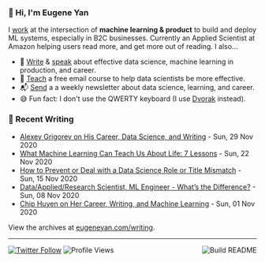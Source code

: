 ### 👋 Hi, I'm Eugene Yan

I [work](https://eugeneyan.com/about/) at the intersection of **machine learning & product** to build and deploy ML systems, especially in B2C businesses. Currently an Applied Scientist at Amazon helping users read more, and get more out of reading. I also...

- 📝 [Write](https://eugeneyan.com/writing/) & [speak](https://eugeneyan.com/speaking/) about effective data science, machine learning in production, and career.
- 🧠 [Teach](https://eugeneyan.com/resources/) a free email course to help data scientists be more effective.
- 📬 [Send](https://eugeneyan.com/subscribe/) a a weekly newsletter about data science, learning, and career.
- 😅 Fun fact: I don't use the QWERTY keyboard (I use [Dvorak](https://en.wikipedia.org/wiki/Dvorak_keyboard_layout) instead).

### 📝 Recent Writing

<!-- writing starts -->
* [Alexey Grigorev on His Career, Data Science, and Writing](https://eugeneyan.com//writing/informal-mentors-alexey-grigorev/) - Sun, 29 Nov 2020
* [What Machine Learning Can Teach Us About Life: 7 Lessons](https://eugeneyan.com//writing/life-lessons-from-machine-learning/) - Sun, 22 Nov 2020
* [How to Prevent or Deal with a Data Science Role or Title Mismatch](https://eugeneyan.com//writing/role-title-mismatch/) - Sun, 15 Nov 2020
* [Data/Applied/Research Scientist, ML Engineer - What’s the Difference?](https://eugeneyan.com//writing/data-science-roles/) - Sun, 08 Nov 2020
* [Chip Huyen on Her Career, Writing, and Machine Learning](https://eugeneyan.com//writing/informal-mentors-chip-huyen/) - Sun, 01 Nov 2020
<!-- writing ends -->

View the archives at [eugeneyan.com/writing](https://eugeneyan.com/writing/).

---
[![Twitter Follow](https://img.shields.io/twitter/follow/eugeneyan?label=Follow&style=social)](https://twitter.com/eugeneyan) ![Profile Views](https://gpvc.arturio.dev/eugeneyan)<a href="https://github.com/eugeneyan/eugeneyan/actions"><img src="https://github.com/eugeneyan/eugeneyan/workflows/Build%20README/badge.svg?branch=master" align="right" alt="Build README"></a>
